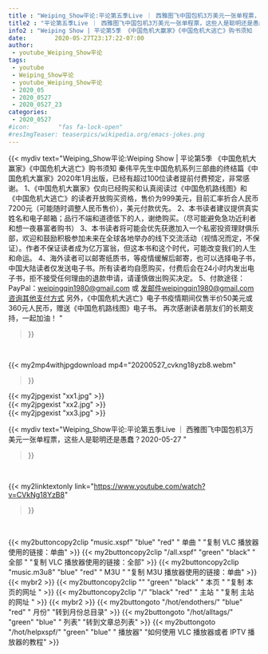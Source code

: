 ```yaml
---
title : "Weiping_Show平论:平论第五季Live ｜ 西雅图飞中国包机3万美元一张单程票，这些人是聪明还是愚蠢？2020-05-27 "
title2 : "平论第五季Live ｜ 西雅图飞中国包机3万美元一张单程票，这些人是聪明还是愚蠢？2020-05-27 "
info2 : "Weiping Show | 平论第5季 《中国危机大赢家》《中国危机大逃亡》购书须知  秦伟平先生中国危机系列三部曲的终结篇《中国危机大赢家》2020年1月出版，已经有超过100位读者提前付费预定，非常感谢。  1、《中国危机大赢家》仅向已经购买和认真阅读过《中国危机路线图》和《中国危机大逃亡》的读者开放购买资格，售价为999美元，目前汇率折合人民币7200元（可能随时调整人民币售价），美元付款优先。  2、本书读者建议提供真实姓名和电子邮箱；品行不端和道德低下的人，谢绝购买。（尽可能避免急功近利者和想一夜暴富者购书）  3、本书读者将可能会优先获邀加入一个私密投资理财俱乐部，欢迎和鼓励积极参加未来在全球各地举办的线下交流活动（视情况而定，不保证）。作者不保证读者成为亿万富翁，但这本书和这个时代，可能改变我们的人生和命运。  4、海外读者可以邮寄纸质书，等疫情缓解后邮寄，也可以选择电子书，中国大陆读者仅发送电子书。所有读者均自愿购买，付费后会在24小时内发出电子书，拒不接受任何理由的退款申请，请谨慎做出购买决定。  5、付款途径：PayPal：weipingqin1980@gmail.com  或 发邮件weipingqin1980@gmail.com咨询其他支付方式  另外，《中国危机大逃亡》电子书疫情期间仅售半价50美元或360元人民币，赠送《中国危机路线图》电子书。  再次感谢读者朋友们的长期支持，一起加油！ "
date:        2020-05-27T23:17:22-07:00
author:
 - youtube_Weiping_Show平论
tags:
 - youtube
 - Weiping_Show平论
 - youtube_Weiping_Show平论
 - 2020_05
 - 2020_0527
 - 2020_0527_23
categories:
 - 2020_0527
#icon:        "fas fa-lock-open"
#resImgTeaser: teaserpics/wikipedia.org/emacs-jokes.png
---
```


{{< mydiv text="Weiping_Show平论:Weiping Show | 平论第5季 《中国危机大赢家》《中国危机大逃亡》购书须知  秦伟平先生中国危机系列三部曲的终结篇《中国危机大赢家》2020年1月出版，已经有超过100位读者提前付费预定，非常感谢。  1、《中国危机大赢家》仅向已经购买和认真阅读过《中国危机路线图》和《中国危机大逃亡》的读者开放购买资格，售价为999美元，目前汇率折合人民币7200元（可能随时调整人民币售价），美元付款优先。  2、本书读者建议提供真实姓名和电子邮箱；品行不端和道德低下的人，谢绝购买。（尽可能避免急功近利者和想一夜暴富者购书）  3、本书读者将可能会优先获邀加入一个私密投资理财俱乐部，欢迎和鼓励积极参加未来在全球各地举办的线下交流活动（视情况而定，不保证）。作者不保证读者成为亿万富翁，但这本书和这个时代，可能改变我们的人生和命运。  4、海外读者可以邮寄纸质书，等疫情缓解后邮寄，也可以选择电子书，中国大陆读者仅发送电子书。所有读者均自愿购买，付费后会在24小时内发出电子书，拒不接受任何理由的退款申请，请谨慎做出购买决定。  5、付款途径：PayPal：weipingqin1980@gmail.com  或 发邮件weipingqin1980@gmail.com咨询其他支付方式  另外，《中国危机大逃亡》电子书疫情期间仅售半价50美元或360元人民币，赠送《中国危机路线图》电子书。  再次感谢读者朋友们的长期支持，一起加油！ "
>}}
<br>


{{< my2mp4withjpgdownload mp4="20200527_cvkng18yzb8.webm"
>}}

{{< my2jpgexist "xx1.jpg" >}}<br>
{{< my2jpgexist "xx2.jpg" >}}<br>
{{< my2jpgexist "xx3.jpg" >}}<br>



{{< mydiv text="Weiping_Show平论:平论第五季Live ｜ 西雅图飞中国包机3万美元一张单程票，这些人是聪明还是愚蠢？2020-05-27 "
>}}
<br>

{{< my2linktextonly link="https://www.youtube.com/watch?v=CVkNg18YzB8"
>}}


<br>

{{< my2buttoncopy2clip "music.xspf"        "blue"   "red"    " 单曲 "  "复制 VLC 播放器使用的链接：单曲" >}} {{< my2buttoncopy2clip "/all.xspf"         "green"  "black"  " 全部 "  "复制 VLC 播放器使用的链接：全部" >}} {{< my2buttoncopy2clip "music.m3u8"        "blue"   "red"    " M3U  "    "复制 M3U 播放器使用的链接：单曲" >}} {{< mybr2 >}} {{< my2buttoncopy2clip ""                  "green"  "black"  " 本页 "    "复制 本页的网址 " >}} {{< my2buttoncopy2clip "/"                 "black"  "red"    " 主站 "    "复制 主站的网址 " >}} {{< mybr2 >}} {{< my2buttongoto      "/hot/endothers/"   "blue"   "red"    " 月份"   "转到月份总目录" >}} {{< my2buttongoto      "/hot/alltags/"     "green"  "blue"   " 列表"   "转到文章总列表" >}} {{< my2buttongoto      "/hot/helpxspf/"    "green"  "blue"   " 播放器" "如何使用 VLC 播放器或者 IPTV 播放器的教程" >}} 

